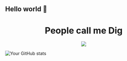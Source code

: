## Hello world 👋
<h1 align="center">People call me Dig</h1>
<p align="center">
  <a href="https://github.com/DenverCoder1/readme-typing-svg"><img src="https://readme-typing-svg.herokuapp.com?font=Roboto+Mono&color=cyan&size=30&center=true&vCenter=true&width=800&height=120&lines=Project+Manager+,;Interesada+en+IT+&+Marketing,;Aprendiendo+Git+&+GitHub"></a>
</p>

![Your GitHub stats](https://github-readme-stats.vercel.app/api?username=digambit&show_icons=true&theme=radical)
